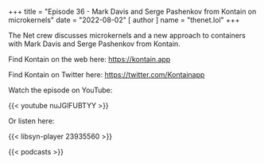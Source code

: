 +++
title = "Episode 36 - Mark Davis and Serge Pashenkov from Kontain on microkernels"
date = "2022-08-02"
[ author ]
  name = "thenet.lol"
+++

The Net crew discusses microkernels and a new approach to containers with Mark
Davis and Serge Pashenkov from Kontain.

Find Kontain on the web here: https://kontain.app

Find Kontain on Twitter here: https://twitter.com/Kontainapp

Watch the episode on YouTube:

{{< youtube nuJGlFUBTYY >}}

Or listen here:

{{< libsyn-player 23935560 >}}

{{< podcasts >}}
